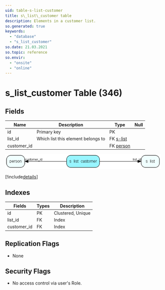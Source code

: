 ```yaml
---
uid: table-s-list-customer
title: s\_list\_customer table
description: Elements in a customer list.
so.generated: true
keywords:
  - "database"
  - "s_list_customer"
so.date: 21.03.2021
so.topic: reference
so.envir:
  - "onsite"
  - "online"
---
```


# s\_list\_customer Table (346)

## Fields

| Name | Description | Type | Null |
|------|-------------|------|:----:|
|id|Primary key|PK| |
|list\_id|Which list this element belongs to|FK [s-list](s-list.md)| |
|customer\_id||FK [person](person.md)| |


![s_list_customer table relationship diagram](./media/s_list_customer.png)

[!include[details](./includes/s-list-customer.md)]

## Indexes

| Fields | Types | Description |
|--------|-------|-------------|
|id |PK |Clustered, Unique |
|list\_id |FK |Index |
|customer\_id |FK |Index |

## Replication Flags

* None

## Security Flags

* No access control via user's Role.

